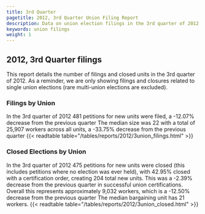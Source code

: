 ```yaml
---
title: 3rd Quarter
pagetitle: 2012, 3rd Quarter Union Filing Report
description: Data on union election filings in the 3rd quarter of 2012
keywords: union filings
weight: 1
---
```


## 2012, 3rd Quarter filings

This report details the number of filings and closed units in the 3rd quarter of 2012. As a reminder, we are only showing filings and closures related to single union elections (rare multi-union elections are excluded).

### Filings by Union
In the 3rd quarter of 2012 481 petitions for new units were filed, a -12.07% decrease from the previous quarter The median size was 22 with a total of 25,907 workers across all units, a -33.75% decrease from the previous quarter
{{< readtable table="/tables/reports/2012/3union_filings.html" >}}

### Closed Elections by Union
In the 3rd quarter of 2012 475 petitions for new units were closed (this includes petitions where no election was ever held), with 42.95% closed with a certification order, creating 204 total new units. This was a -2.39% decrease from the previous quarter in successful union certifications. Overall this represents approximately 9,032 workers, which is a -12.50% decrease from the previous quarter The median bargaining unit has 21 workers.
{{< readtable table="/tables/reports/2012/3union_closed.html" >}}
